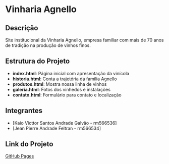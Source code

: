 # Vinharia Agnello

## Descrição
Site institucional da Vinharia Agnello, empresa familiar com mais de 70 anos de tradição na produção de vinhos finos.

## Estrutura do Projeto
- **index.html**: Página inicial com apresentação da vinícola
- **historia.html**: Conta a trajetória da família Agnello
- **produtos.html**: Mostra nossa linha de vinhos
- **galeria.html**: Fotos dos vinhedos e instalações
- **contato.html**: Formulário para contato e localização

## Integrantes
- [Kaio Victtor Santos Andrade Galvão - rm566536]
- [Jean Pierre Andrade Feltran - rm566534]

## Link do Projeto
[GitHub Pages](https://KaioGalvao.github.io/vinharia-agnello/)
